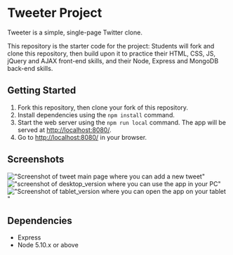 # Tweeter Project

Tweeter is a simple, single-page Twitter clone.

This repository is the starter code for the project: Students will fork and clone this repository, then build upon it to practice their HTML, CSS, JS, jQuery and AJAX front-end skills, and their Node, Express and MongoDB back-end skills.


## Getting Started

1. Fork this repository, then clone your fork of this repository.
2. Install dependencies using the `npm install` command.
3. Start the web server using the `npm run local` command. The app will be served at <http://localhost:8080/>.
4. Go to <http://localhost:8080/> in your browser.
## Screenshots
!["Screenshot of tweet main page where you can add a new tweet"](https://github.com/malak-dev/tweeter/blob/master/docs/compose%20tweet.png?raw=true)
!["screenshot of desktop_version where you can use the app in your PC"](https://github.com/malak-dev/tweeter/blob/master/docs/main_desktop_version.png?raw=true)
!["Screenshot of tablet_version where you can open the app on your tablet "](https://github.com/malak-dev/tweeter/blob/master/docs/tablet_version.png?raw=true)

## Dependencies

- Express
- Node 5.10.x or above
